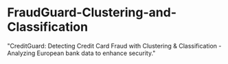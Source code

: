 # FraudGuard-Clustering-and-Classification
"CreditGuard: Detecting Credit Card Fraud with Clustering &amp; Classification - Analyzing European bank data to enhance security."
